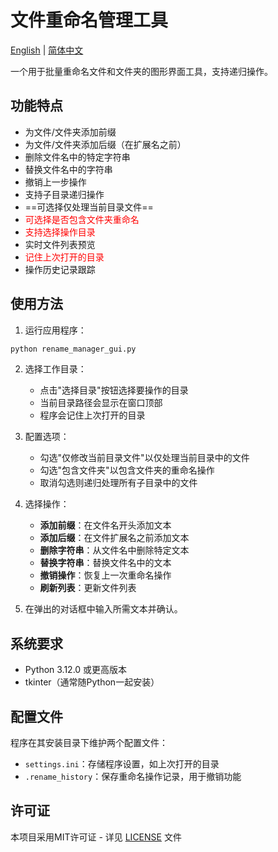 # 文件重命名管理工具

[English](README.md) | [简体中文](README_CN.md)

一个用于批量重命名文件和文件夹的图形界面工具，支持递归操作。

## 功能特点

- 为文件/文件夹添加前缀
- 为文件/文件夹添加后缀（在扩展名之前）
- 删除文件名中的特定字符串
- 替换文件名中的字符串
- 撤销上一步操作
- 支持子目录递归操作
- ==可选择仅处理当前目录文件==
- <font color=red>可选择是否包含文件夹重命名</font>
- <font color=red>支持选择操作目录</font>
- 实时文件列表预览
- <font color=red>记住上次打开的目录</font>
- 操作历史记录跟踪

## 使用方法

1. 运行应用程序：
```bash
python rename_manager_gui.py
```

2. 选择工作目录：
   - 点击"选择目录"按钮选择要操作的目录
   - 当前目录路径会显示在窗口顶部
   - 程序会记住上次打开的目录

3. 配置选项：
   - 勾选"仅修改当前目录文件"以仅处理当前目录中的文件
   - 勾选"包含文件夹"以包含文件夹的重命名操作
   - 取消勾选则递归处理所有子目录中的文件

4. 选择操作：
   - **添加前缀**：在文件名开头添加文本
   - **添加后缀**：在文件扩展名之前添加文本
   - **删除字符串**：从文件名中删除特定文本
   - **替换字符串**：替换文件名中的文本
   - **撤销操作**：恢复上一次重命名操作
   - **刷新列表**：更新文件列表

5. 在弹出的对话框中输入所需文本并确认。

## 系统要求

- Python 3.12.0 或更高版本
- tkinter（通常随Python一起安装）

## 配置文件

程序在其安装目录下维护两个配置文件：
- `settings.ini`：存储程序设置，如上次打开的目录
- `.rename_history`：保存重命名操作记录，用于撤销功能

## 许可证

本项目采用MIT许可证 - 详见 [LICENSE](LICENSE) 文件
